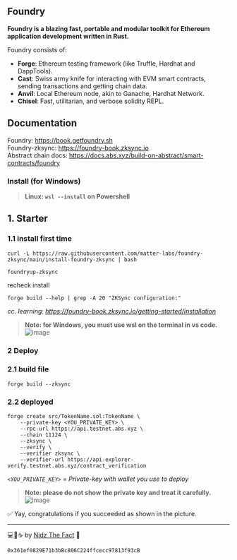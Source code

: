 ## Foundry

**Foundry is a blazing fast, portable and modular toolkit for Ethereum application development written in Rust.**

Foundry consists of:

-   **Forge**: Ethereum testing framework (like Truffle, Hardhat and DappTools).
-   **Cast**: Swiss army knife for interacting with EVM smart contracts, sending transactions and getting chain data.
-   **Anvil**: Local Ethereum node, akin to Ganache, Hardhat Network.
-   **Chisel**: Fast, utilitarian, and verbose solidity REPL.

## Documentation

Foundry: https://book.getfoundry.sh <br/>
Foundry-zksync: https://foundry-book.zksync.io <br/>
Abstract chain docs: https://docs.abs.xyz/build-on-abstract/smart-contracts/foundry

### Install (for Windows)
> **Linux: `wsl --install` on Powershell**

## 1. Starter

### 1.1 install first time

```shell
curl -L https://raw.githubusercontent.com/matter-labs/foundry-zksync/main/install-foundry-zksync | bash
```
```shell
foundryup-zksync
```
recheck install

```shell
forge build --help | grep -A 20 "ZKSync configuration:"
```

*cc. learning: https://foundry-book.zksync.io/getting-started/installation* 
> **Note: for Windows, you must use wsl on the terminal in vs code.** <br/>
![image](https://github.com/user-attachments/assets/8f09b188-681b-47ec-aea8-c0f1f4fc212d)

### 2 Deploy

### 2.1 build file
```shell
forge build --zksync
```

### 2.2 deployed
```shell
forge create src/TokenName.sol:TokenName \
    --private-key <YOU_PRIVATE_KEY> \
    --rpc-url https://api.testnet.abs.xyz \
    --chain 11124 \
    --zksync \
    --verify \
    --verifier zksync \
    --verifier-url https://api-explorer-verify.testnet.abs.xyz/contract_verification
```

*`<YOU_PRIVATE_KEY>` = Private-key with wallet you use to deploy* <br/>
> **Note: please do not show the private key and treat it carefully.**
![image](https://github.com/user-attachments/assets/8f6080a9-a6af-4900-a8fc-9d0bfe473f24)


✅ Yay, congratulations if you succeeded as shown in the picture.

---

💻💖☕ by [Nidz The Fact](https://linktr.ee/nid_z) 🙏
```
0x361ef0829E71b3bBc806C224ffcecc97813f93cB
```

